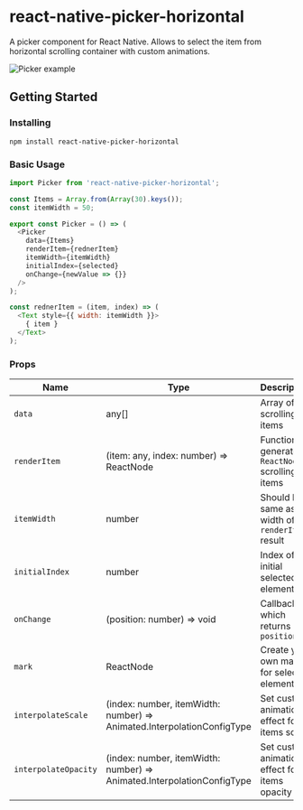# react-native-picker-horizontal

A picker component for React Native. Allows to select the item from horizontal scrolling container with custom animations.

![Picker example](https://github.com/andrey-sh/react-native-picker-horizontal/blob/master/screen1.gif)

## Getting Started

### Installing

```
npm install react-native-picker-horizontal
```

### Basic Usage

```js
import Picker from 'react-native-picker-horizontal';

const Items = Array.from(Array(30).keys());
const itemWidth = 50;

export const Picker = () => (
  <Picker
    data={Items}
    renderItem={rednerItem}
    itemWidth={itemWidth}
    initialIndex={selected}
    onChange={newValue => {}}
  />
);

const rednerItem = (item, index) => (
  <Text style={{ width: itemWidth }}>
    { item }
  </Text>
);
```

### Props

| Name                  | Type                    | Description                                                                                                                                                                                                                                                                                                                                                                                                                                                                                             | Details                  |
| ----------------------|------------------------ | -------------------------------------------------------------------------------------------------------- | ------------------------ |
| `data`                | any[]                   | Array of scrolling items  | **Required**
| `renderItem`          | (item: any, index: number) => ReactNode | Function generates `ReactNode` scrolling items  | **Required**
| `itemWidth`           | number                  | Should be same as width of `renderItem` result  | **Required**
| `initialIndex`        | number                  | Index of initial selected element
| `onChange`            | (position: number) => void | Callback which returns new `position`
| `mark`                | ReactNode               | Create your own mark for selected element
| `interpolateScale`    | (index: number, itemWidth: number) => Animated.InterpolationConfigType | Set custom animation effect for items scale
| `interpolateOpacity`  | (index: number, itemWidth: number) => Animated.InterpolationConfigType | Set custom animation effect for items opacity

